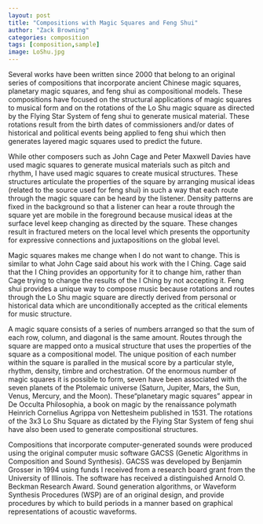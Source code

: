 ```yaml
---
layout: post
title: "Compositions with Magic Squares and Feng Shui"
author: "Zack Browning"
categories: composition
tags: [composition,sample]
image: LoShu.jpg
---
```


Several works have been written since 2000 that belong to an original series of compositions that incorporate ancient Chinese magic squares, planetary magic squares, and feng shui as compositional models.  These compositions have focused on the structural applications of magic squares to musical form and on the rotations of the Lo Shu magic square as directed by the Flying Star System of feng shui to generate musical material. These rotations result from the birth dates of commissioners and/or dates of historical and political events being applied to feng shui which then generates layered magic squares used to predict the future. 

While other composers such as John Cage and Peter Maxwell Davies have used magic squares to generate musical materials such as pitch and rhythm, I have used magic squares to create musical structures. These structures articulate the properties of the square by arranging musical ideas (related to the source used for feng shui) in such a way that each route through the magic square can be heard by the listener. Density patterns are fixed in the background so that a listener can hear a route through the square yet are mobile in the foreground because musical ideas at the surface level keep changing as directed by the square. These changes result in fractured meters on the local level which presents the opportunity for expressive connections and juxtapositions on the global level. 

Magic squares makes me change when I do not want to change.  This is similar to what John Cage said about his work with the I Ching. Cage said that the I Ching provides an opportunity for it to change him, rather than Cage trying to change the results of the I Ching by not accepting it. Feng shui provides a unique way to compose music because rotations and routes through the Lo Shu magic square are directly derived from personal or historical data which are unconditionally accepted as the critical elements for music structure. 

A magic square consists of a series of numbers arranged so that the sum of each row, column, and diagonal is the same amount. Routes through the square are mapped onto a musical structure that uses the properties of the square as a compositional model. The unique position of each number within the square is paralled in the musical score by a particular style, rhythm, density, timbre and orchestration. Of the enormous number of magic squares it is possible to form, seven have been associated with the seven planets of the Ptolemaic universe (Saturn, Jupiter, Mars, the Sun, Venus, Mercury, and the Moon).  These“planetary magic squares” appear in De Occulta Philosophia, a book on magic by the renaissance polymath Heinrich Cornelius Agrippa von Nettesheim published in 1531. The rotations of the 3x3 Lo Shu Square as dictated by the Flying Star System of feng shui have also been used to generate compositional structures.
 
Compositions that incorporate computer-generated sounds were produced using the original computer music software GACSS (Genetic Algorithms in Composition and Sound Synthesis).  GACSS was developed by Benjamin Grosser in 1994 using funds I received from a research board grant from the University of Illinois. The software has received a distinguished Arnold O. Beckman Research Award.  Sound generation algorithms, or Waveform Synthesis Procedures (WSP) are of an original design, and provide procedures by which to build periods in a manner based on graphical representations of acoustic waveforms.  
